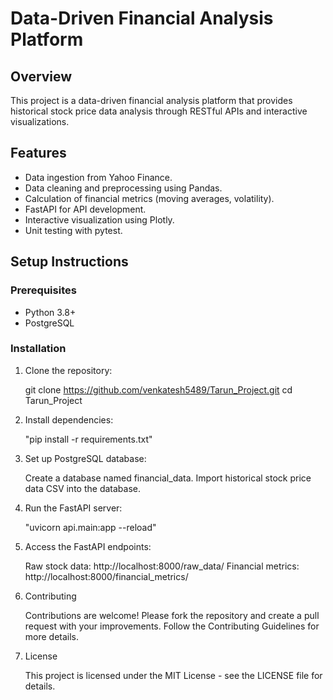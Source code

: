 # Data-Driven Financial Analysis Platform

## Overview

This project is a data-driven financial analysis platform that provides historical stock price data analysis through RESTful APIs and interactive visualizations.

## Features

- Data ingestion from Yahoo Finance.
- Data cleaning and preprocessing using Pandas.
- Calculation of financial metrics (moving averages, volatility).
- FastAPI for API development.
- Interactive visualization using Plotly.
- Unit testing with pytest.

## Setup Instructions

### Prerequisites

- Python 3.8+
- PostgreSQL

### Installation

1. Clone the repository:

   
   git clone https://github.com/venkatesh5489/Tarun_Project.git
   cd Tarun_Project
   
2. Install dependencies:

   "pip install -r requirements.txt"

3. Set up PostgreSQL database:

   Create a database named financial_data.
   Import historical stock price data CSV into the database.

4. Run the FastAPI server:

   "uvicorn api.main:app --reload"

5. Access the FastAPI endpoints:

   Raw stock data: http://localhost:8000/raw_data/
   Financial metrics: http://localhost:8000/financial_metrics/


7. Contributing
   
   Contributions are welcome! Please fork the repository and create a pull request with your improvements. Follow 
   the Contributing Guidelines for more details.

8. License
    
   This project is licensed under the MIT License - see the LICENSE file for details.



